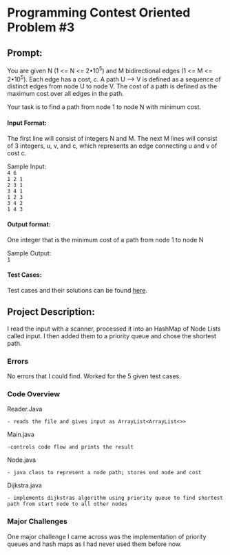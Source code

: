 # Programming Contest Oriented Problem #3

## Prompt:

You are given N (1 <= N <= 2•10<sup>5</sup>) and M bidirectional edges (1 <= M <= 2•10<sup>5</sup>). Each edge has a cost, c. A path U --> V is defined as a sequence of distinct edges from node U to node V. The cost of a path is defined as the maximum cost over all edges in the path.

Your task is to find a path from node 1 to node N with minimum cost.

#### Input Format:
The first line will consist of integers N and M.
The next M lines will consist of 3 integers, u, v, and c, which represents an edge connecting u and v of cost c.

Sample Input:\
`4 6`\
`1 2 1`\
`2 3 1`\
`3 4 1`\
`1 2 3`\
`3 4 2`\
`1 4 3`

#### Output format: 
One integer that is the minimum cost of a path from node 1 to node N

Sample Output:\
`1`

#### Test Cases:
Test cases and their solutions can be found [here](https://github.com/DaNrd/01_APCSprojects/class/programmingContestOrientedProblem/3/testCases).

## Project Description:

I read the input with a scanner, processed it into an HashMap of Node Lists called input. I then added them to a priority queue and chose the shortest path.

### Errors

No errors that I could find. Worked for the 5 given test cases.

### Code Overview

Reader.Java

    - reads the file and gives input as ArrayList<ArrayList<>>
Main.java

    -controls code flow and prints the result

Node.java
    
    - java class to represent a node path; stores end node and cost
    
Dijkstra.java
    
    - implements dijkstras algorithm using priority queue to find shortest path from start node to all other nodes

### Major Challenges

One major challenge I came across was the implementation of priority queues and hash maps as I had never used them before now.